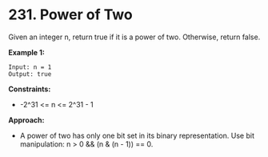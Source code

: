 # 231. Power of Two

Given an integer n, return true if it is a power of two. Otherwise, return false.

**Example 1:**
```
Input: n = 1
Output: true
```

**Constraints:**
- -2^31 <= n <= 2^31 - 1

**Approach:**
- A power of two has only one bit set in its binary representation. Use bit manipulation: n > 0 && (n & (n - 1)) == 0.